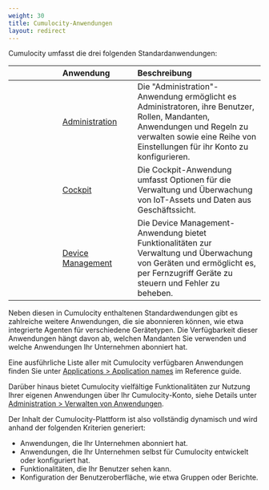 ```yaml
---
weight: 30
title: Cumulocity-Anwendungen
layout: redirect
---
```

Cumulocity umfasst die drei folgenden Standardanwendungen:

<table>
<col width = 100>
<col width = 150>
<thead>
<tr>
<th style="text-align:center">&nbsp;</th>
<th style="text-align:left">Anwendung</th>
<th style="text-align:left">Beschreibung</th>
</tr>
</thead>
<tbody>
<tr>
<td style="text-align:center"><i class="c8y-icon c8y-icon-administration c8y-icon-duocolor" style="font-size: 36px;"></i></td>
<td style="text-align:left"><a href="/guides/benutzerhandbuch/administration" class="no-ajaxy">Administration</a></td>
<td style="text-align:left">Die "Administration"-Anwendung ermöglicht es Administratoren, ihre Benutzer, Rollen, Mandanten, Anwendungen und Regeln zu verwalten sowie eine Reihe von Einstellungen für ihr Konto zu konfigurieren. </td>
</tr>
<tr>
<td style="text-align:center"><i class="c8y-icon c8y-icon-cockpit c8y-icon-duocolor" style="font-size: 36px;"></i></td>
<td style="text-align:left"><a href="/guides/benutzerhandbuch/cockpit" class="no-ajaxy">Cockpit</a></td>
<td style="text-align:left">Die Cockpit-Anwendung umfasst Optionen für die Verwaltung und Überwachung von IoT-Assets und Daten aus Geschäftssicht.</td>
</tr>
<tr>
<td style="text-align:center"><i class="c8y-icon c8y-icon-device-management c8y-icon-duocolor" style="font-size: 36px;"></i></td>
<td style="text-align:left"><a href="/guides/benutzerhandbuch/device-management" class="no-ajaxy">Device Management</a></td>
<td style="text-align:left">Die Device Management-Anwendung bietet Funktionalitäten zur Verwaltung und Überwachung von Geräten und ermöglicht es, per Fernzugriff Geräte zu steuern und Fehler zu beheben.  </td>
</tr>

</tbody>
</table>

Neben diesen in Cumulocity enthaltenen Standardwendungen gibt es zahlreiche weitere Anwendungen, die sie abonnieren können, wie etwa integrierte Agenten für verschiedene Gerätetypen. Die Verfügbarkeit dieser Anwendungen hängt davon ab, welchen Mandanten Sie verwenden und welche Anwendungen Ihr Unternehmen abonniert hat.

Eine ausführliche Liste aller mit Cumulocity verfügbaren Anwendungen finden Sie unter [Applications > Application names](/guides/reference/applications#application-names) im Reference guide.

Darüber hinaus bietet Cumulocity vielfältige Funktionalitäten zur Nutzung Ihrer eigenen Anwendungen über Ihr Cumulocity-Konto, siehe Details unter [Administration > Verwalten von Anwendungen](/guides/benutzerhandbuch/administration#managing-applications).

Der Inhalt der Cumulocity-Plattform ist also vollständig dynamisch und wird anhand der folgenden Kriterien generiert:

* Anwendungen, die Ihr Unternehmen abonniert hat.
* Anwendungen, die Ihr Unternehmen selbst für Cumulocity entwickelt oder konfiguriert hat.
* Funktionalitäten, die Ihr Benutzer sehen kann.
* Konfiguration der Benutzeroberfläche, wie etwa Gruppen oder Berichte.